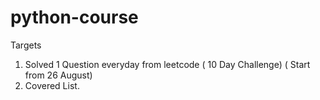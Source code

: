 # python-course

Targets 
1. Solved 1 Question everyday from leetcode ( 10 Day Challenge) ( Start from 26 August)
2. Covered List.

